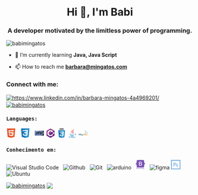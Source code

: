 <h1 align="center">Hi 👋, I'm Babi </h1>
<h3 align="center">A developer motivated by the limitless power of programming.</h3>
<p align="left"> <img
        src="https://komarev.com/ghpvc/?username=babimingatos&label=Profile%20views&color=0e75b6&style=flat"
        alt="babimingatos" /> </p>

- 🌱 I’m currently learning **Java, Java Script**

- 📫 How to reach me **barbara@mingatos.com**

<h3 align="left">Connect with me:</h3>
<p align="left">
    <a href="https://linkedin.com/in/barbara-mingatos-4a4969201/" target="blank"><img align="center"
            src="https://raw.githubusercontent.com/rahuldkjain/github-profile-readme-generator/master/src/images/icons/Social/linked-in-alt.svg"
            alt="https://www.linkedin.com/in/barbara-mingatos-4a4969201/" height="30" width="40" /></a>
    <a href="https://instagram.com/babimingatos" target="blank"><img align="center"
            src="https://raw.githubusercontent.com/rahuldkjain/github-profile-readme-generator/master/src/images/icons/Social/instagram.svg"
            alt="babimingatos" height="30" width="40" /></a>
</p>

#### <kbd>Languages:</kbd><br>
<img height="26" title="HTML" alt="HTML"
    src="https://raw.githubusercontent.com/devicons/devicon/master/icons/html5/html5-original.svg"> &nbsp;
<img height="26" title="CSS" alt="CSS"
    src="https://raw.githubusercontent.com/devicons/devicon/master/icons/css3/css3-original.svg"> &nbsp;
<img height="26" src="https://raw.githubusercontent.com/devicons/devicon/master/icons/php/php-original.svg" alt="php">
<img src="https://raw.githubusercontent.com/devicons/devicon/master/icons/csharp/csharp-original.svg" alt="csharp"
    height="26">
<img src="https://raw.githubusercontent.com/devicons/devicon/master/icons/css3/css3-original-wordmark.svg" alt="css3"
    height="26" />
<img src="https://raw.githubusercontent.com/devicons/devicon/master/icons/java/java-original.svg" alt="java"
    height="26" /> </a>
<img src="https://raw.githubusercontent.com/devicons/devicon/master/icons/mysql/mysql-original-wordmark.svg" alt="mysql"
    height="26" />

#### <kbd>Conhecimento em: </kbd><br>
<img height="26" title="Visual Studio Code" alt="Visual Studio Code"
    src="https://cdn.jsdelivr.net/gh/devicons/devicon/icons/vscode/vscode-original.svg"> &nbsp;
<img height="26" title="Github" alt="Github"
    src="https://cdn.jsdelivr.net/gh/devicons/devicon/icons/github/github-original.svg"> &nbsp;
<img height="26" title="Git" alt="Git" src="https://cdn.jsdelivr.net/gh/devicons/devicon/icons/git/git-original.svg">
&nbsp;
<img height="26" src="https://cdn.worldvectorlogo.com/logos/arduino-1.svg" alt="arduino"> &nbsp;
<img src="https://raw.githubusercontent.com/devicons/devicon/master/icons/bootstrap/bootstrap-plain-wordmark.svg"
    alt="bootstrap" height="26"> &nbsp;
<img src="https://www.vectorlogo.zone/logos/figma/figma-icon.svg" alt="figma" height="26">
<img src="https://raw.githubusercontent.com/devicons/devicon/master/icons/photoshop/photoshop-line.svg" alt="photoshop"
    height="26"> &nbsp;
<img src="https://user-images.githubusercontent.com/72284498/185923979-8424e11f-42c4-4e44-9bd6-d69116b3fd14.png"
    alt="Ubuntu" height="26">


 <a href="https://github.com/babimingatos/github-readme-stats"><img align="center"
        src="https://github-readme-stats.vercel.app/api?username=babimingatos&show_icons=true&include_all_commits=true&theme=buefy&hide_border=true"
        alt="babimingatos" /></a> 
        <a href="https://github.com/babimingatos/github-readme-stats"><img align="center"
        src="https://github-readme-stats.vercel.app/api/top-langs/?username=babimingatos&layout=compact&theme=buefy&hide_border=true" /></a>


